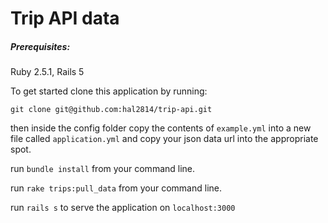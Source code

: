 # Trip API data

##### Prerequisites:
Ruby 2.5.1,
Rails 5

To get started clone this application by running:

```
git clone git@github.com:hal2814/trip-api.git
```

then inside the config folder copy the contents of `example.yml` into a new file called `application.yml` and copy your json data url into the appropriate spot.

run `bundle install` from your command line.

run `rake trips:pull_data` from your command line.

run `rails s` to serve the application on `localhost:3000`
